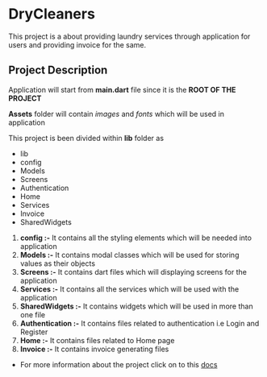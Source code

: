 # DryCleaners

This project is a about providing laundry services through application for users and providing invoice for the same. 

## Project Description

Application will start from **main.dart** file since it is the **ROOT OF THE PROJECT**

**Assets** folder will contain *images* and *fonts* which will be used in application

This project is been divided within **lib** folder as

- lib 
- config
- Models   
- Screens   
- Authentication
- Home
- Services
- Invoice
- SharedWidgets

1. **config :-** It contains all the styling elements which will be needed into application
2. **Models :-** It contains modal classes which will be used for storing values as their objects
3. **Screens :-** It contains dart files which will displaying screens for the application
4. **Services :-** It contains all the services which will be used with the application
5. **SharedWidgets :-** It contains widgets which will be used in more than one file
6. **Authentication :-** It contains files related to authentication i.e Login and Register
7. **Home :-** It contains files related to Home page
8. **Invoice :-** It contains invoice generating files

- For more information about the project click on to this [docs](https://drive.google.com/file/d/1oifh9rzBAZNG_zpqc2DlFTfGmBrAOVdh/view?usp=sharing)


